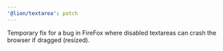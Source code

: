 ```yaml
---
'@lion/textarea': patch
---
```


Temporary fix for a bug in FireFox where disabled textareas can crash the browser if dragged (resized).
